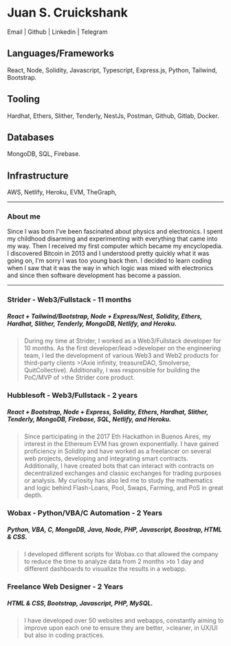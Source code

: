 # Juan S. Cruickshank
Email | Github | Linkedin | Telegram

## Languages/Frameworks
React, Node, Solidity, Javascript, Typescript, Express.js, Python, Tailwind, Bootstrap.

## Tooling
Hardhat, Ethers, Slither, Tenderly, NestJs, Postman, Github, Gitlab, Docker.

## Databases
MongoDB, SQL, Firebase.

## Infrastructure
AWS, Netlify, Heroku, EVM, TheGraph,

***

### About me
Since I was born I’ve been fascinated about physics and electronics. I spent my childhood disarming and experimenting with everything that came into my way. Then I received my first computer which became my encyclopedia. I discovered Bitcoin in 2013 and I understood pretty quickly what it was going on, I'm sorry I was too young back then. I decided to learn coding when I saw that it was the way in which logic was mixed with electronics and since then software development has become a passion.

___

### Strider - Web3/Fullstack - 11 months 
##### React + Tailwind/Bootstrap, Node + Express/Nest, Solidity, Ethers, Hardhat, Slither, Tenderly, MongoDB, Netlify, and Heroku.
>During my time at Strider, I worked as a Web3/Fullstack developer for 10 months. As the first developer/lead >developer on the engineering team, I led the development of various Web3 and Web2 products for third-party clients >(Axie infinity, treasureDAO, Smolverse, QuitCollective). Additionally, I was responsible for building the PoC/MVP of >the Strider core product.

### Hubblesoft - Web3/Fullstack - 2 years 
##### React + Bootstrap, Node + Express, Solidity, Ethers, Hardhat, Slither, Tenderly, MongoDB, Firebase, SQL, Netlify, and Heroku.
>Since participating in the 2017 Eth Hackathon in Buenos Aires, my interest in the Ethereum EVM has grown
>exponentially. I have gained proficiency in Solidity and have worked as a freelancer on several web projects, 
>developing and integrating smart contracts. Additionally, I have created bots that can interact with contracts on 
>decentralized exchanges and classic exchanges for trading purposes or analysis. My curiosity has also led me to study
>the mathematics and logic behind Flash-Loans, Pool, Swaps, Farming, and PoS in great depth.

### Wobax - Python/VBA/C Automation - 2 Years 
##### Python, VBA, C, MongoDB, Java, Node, PHP, Javascript, Boostrap, HTML & CSS.
>I developed different scripts for Wobax.co that allowed the company to reduce the time to analyze data from 2 months >to 1 day and different dashboards to visualize the results in a webapp. 
    
### Freelance Web Designer - 2 Years
##### HTML & CSS, Bootstrap, Javascript, PHP, MySQL.
>I have developed over 50 websites and webapps, constantly aiming to improve upon each one to ensure they are better, >cleaner, in UX/UI but also in coding practices. 
